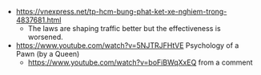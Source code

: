 - https://vnexpress.net/tp-hcm-bung-phat-ket-xe-nghiem-trong-4837681.html
	- The laws are shaping traffic better but the effectiveness is worsened.
- https://www.youtube.com/watch?v=5NJTRJFHtVE Psychology of a Pawn (by a Queen)
	- https://www.youtube.com/watch?v=boFiBWqXxEQ from a comment